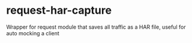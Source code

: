 # request-har-capture
Wrapper for request module that saves all traffic as a HAR file, useful for auto mocking a client
